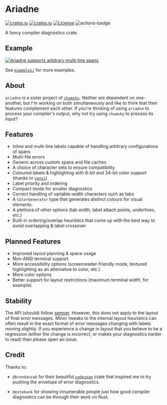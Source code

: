 # Ariadne

[![crates.io](https://img.shields.io/crates/v/ariadne.svg)](https://crates.io/crates/ariadne)
[![crates.io](https://docs.rs/ariadne/badge.svg)](https://docs.rs/ariadne)
[![License](https://img.shields.io/badge/license-MIT%2FApache--2.0-blue.svg)](https://github.com/zesterer/ariadne)
![actions-badge](https://github.com/zesterer/ariadne/workflows/Rust/badge.svg?branch=main)

A fancy compiler diagnostics crate.

## Example

<a href = "https://github.com/zesterer/ariadne/blob/main/examples/multiline.rs">
<img src="https://raw.githubusercontent.com/zesterer/ariadne/main/misc/example.png" alt="Ariadne supports arbitrary multi-line spans"/>
</a>

See [`examples/`](https://github.com/zesterer/ariadne/tree/main/examples) for more examples.

## About

`ariadne` is a sister project of [`chumsky`](https://github.com/zesterer/chumsky/). Neither are dependent on
one-another, but I'm working on both simultaneously and like to think that their features complement each other. If
you're thinking of using `ariadne` to process your compiler's output, why not try using `chumsky` to process its input?

## Features

- Inline and multi-line labels capable of handling arbitrary configurations of spans
- Multi-file errors
- Generic across custom spans and file caches
- A choice of character sets to ensure compatibility
- Coloured labels & highlighting with 8-bit and 24-bit color support (thanks to
  [`yansi`](https://github.com/SergioBenitez/yansi))
- Label priority and ordering
- Compact mode for smaller diagnostics
- Correct handling of variable-width characters such as tabs
- A `ColorGenerator` type that generates distinct colours for visual elements.
- A plethora of other options (tab width, label attach points, underlines, etc.)
- Built-in ordering/overlap heuristics that come up with the best way to avoid overlapping & label crossover

## Planned Features

- Improved layout planning & space usage
- Non-ANSI terminal support
- More accessibility options (screenreader-friendly mode, textured highlighting as an alternative to color, etc.)
- More color options
- Better support for layout restrictions (maximum terminal width, for example)

## Stability

The API (should) follow [semver](https://www.semver.org/). However, this does not apply to the layout of final error
messages. Minor tweaks to the internal layout heuristics can often result in the exact format of error messages changing
with labels moving slightly. If you experience a change in layout that you believe to be a regression (either the change
is incorrect, or makes your diagnostics harder to read) then please open an issue.

## Credit

Thanks to:

- `@brendanzab` for their beautiful [`codespan`](https://github.com/brendanzab/codespan) crate that inspired me to try
  pushing the envelope of error diagnostics.

- `@estebank` for showing innumerable people just how good compiler diagnostics can be through their work on Rust.
